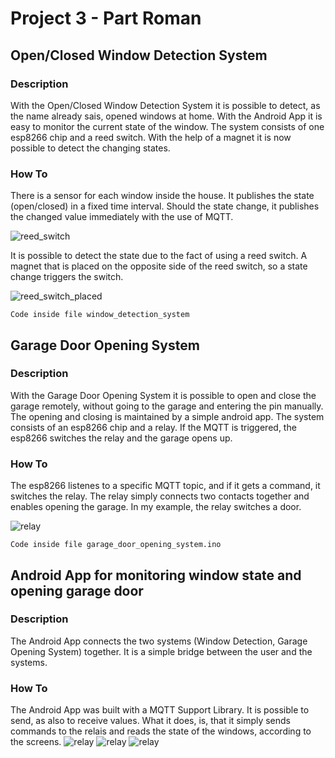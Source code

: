# Project 3 - Part Roman
## Open/Closed Window Detection System
### Description
With the Open/Closed Window Detection System it is possible to detect, as the name already sais, opened windows at home.
With the Android App it is easy to monitor the current state of the window.
The system consists of one esp8266 chip and a reed switch. With the help of a magnet it is now possible to detect the changing states.

### How To
There is a sensor for each window inside the house. It publishes the state (open/closed) in a fixed time interval.
Should the state change, it publishes the changed value immediately with the use of MQTT. 

![reed_switch](https://github.com/scratcher221/iot_portfolio/tree/master/team/project3/windowsensor.jpeg)

It is possible to detect the state due to the fact of using a reed switch. A magnet that is placed on the opposite side of the reed switch, so a state change triggers the switch.

![reed_switch_placed](https://github.com/scratcher221/iot_portfolio/tree/master/team/project3/reed_switch_placed.png)

`Code inside file window_detection_system`


## Garage Door Opening System
### Description
With the Garage Door Opening System it is possible to open and close the garage remotely, without going to the garage and entering the pin manually.
The opening and closing is maintained by a simple android app.
The system consists of an esp8266 chip and a relay. If the MQTT is triggered, the esp8266 switches the relay and the garage opens up.

### How To
The esp8266 listenes to a specific MQTT topic, and if it gets a command, it switches the relay. The relay simply connects two contacts together and enables opening the garage.
In my example, the relay switches a door.

![relay](https://github.com/scratcher221/iot_portfolio/tree/master/team/project3/relay.jpg)

`Code inside file garage_door_opening_system.ino`


## Android App for monitoring window state and opening garage door
### Description
The Android App connects the two systems (Window Detection, Garage Opening System) together.
It is a simple bridge between the user and the systems.

### How To
The Android App was built with a MQTT Support Library. It is possible to send, as also to receive values. What it does, is, that it simply sends commands
to the relais and reads the state of the windows, according to the screens.
![relay](https://github.com/scratcher221/iot_portfolio/tree/master/team/project3/overview.jpg)
![relay](https://github.com/scratcher221/iot_portfolio/tree/master/team/project3/window.jpg)
![relay](https://github.com/scratcher221/iot_portfolio/tree/master/team/project3/garage_relais.jpg)
